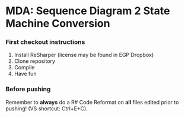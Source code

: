 # MDA: Sequence Diagram 2 State Machine Conversion

### First checkout instructions

1. Install ReSharper (license may be found in EGP Dropbox)
2. Clone repository
3. Compile
4. Have fun

### Before pushing

Remember to **always** do a R# Code Reformat on **all** files edited prior to pushing! (VS shortcut: Ctrl+E+C).
